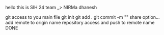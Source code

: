 hello this is SIH 24
team _> NIRMa
dhanesh


git access to you main file
git init
git add .
git commit -m "<msg>"
share option... add remote to origin name
repository access and push to remote name
DONE
